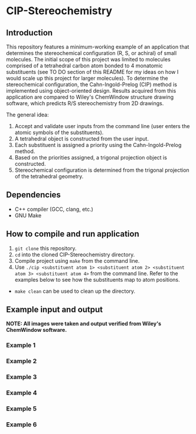# CIP-Stereochemistry

## Introduction
This repository features a minimum-working example of an application that determines the stereochemical configuration (R, S, or achiral) of small molecules. The initial scope of this project was limited to molecules comprised of a tetrahedral carbon atom bonded to 4 monatomic substituents (see TO DO section of this README for my ideas on how I would scale up this project for larger molecules). To determine the stereochemical configuration, the Cahn-Ingold-Prelog (CIP) method is implemented using object-oriented design. Results acquired from this application are compared to Wiley's ChemWindow structure drawing software, which predicts R/S stereochemistry from 2D drawings.

The general idea:
1. Accept and validate user inputs from the command line (user enters the atomic symbols of the substituents).
2. A tetrahedral object is constructed from the user input.
3. Each substituent is assigned a priority using the Cahn-Ingold-Prelog method.
4. Based on the priorities assigned, a trigonal projection object is constructed.
5. Stereochemical configuration is determined from the trigonal projection of the tetrahedral geometry.

## Dependencies
* C++ compiler (GCC, clang, etc.)
* GNU Make

## How to compile and run application
1. `git clone` this repository.
2. `cd` into the cloned CIP-Stereochemistry directory.
3. Compile project using `make` from the command line.
4. Use `./cip <substituent atom 1> <substituent atom 2> <substituent atom 3> <substituent atom 4>` from the command line. Refer to the examples below to see how the substituents map to atom positions.
* `make clean` can be used to clean up the directory.

## Example input and output

**NOTE: All images were taken and output verified from Wiley's ChemWindow software.**

### Example 1

### Example 2

### Example 3

### Example 4

### Example 5

### Example 6
